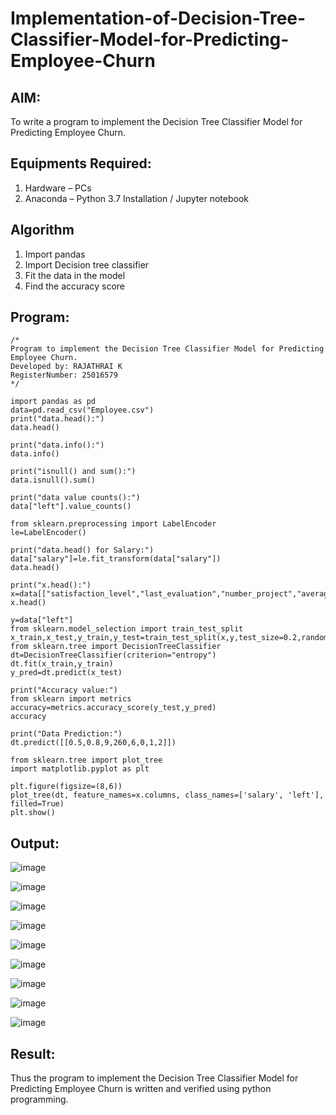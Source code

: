 # Implementation-of-Decision-Tree-Classifier-Model-for-Predicting-Employee-Churn

## AIM:
To write a program to implement the Decision Tree Classifier Model for Predicting Employee Churn.

## Equipments Required:
1. Hardware – PCs
2. Anaconda – Python 3.7 Installation / Jupyter notebook

## Algorithm
1. Import pandas
2. Import Decision tree classifier
3. Fit the data in the model
4. Find the accuracy score

## Program:
```
/*
Program to implement the Decision Tree Classifier Model for Predicting Employee Churn.
Developed by: RAJATHRAI K
RegisterNumber: 25016579
*/
```
```
import pandas as pd
data=pd.read_csv("Employee.csv")
print("data.head():")
data.head()
```
```
print("data.info():")
data.info()
```
```
print("isnull() and sum():")
data.isnull().sum()
```
```
print("data value counts():")
data["left"].value_counts()
```
```
from sklearn.preprocessing import LabelEncoder
le=LabelEncoder()
```
```
print("data.head() for Salary:")
data["salary"]=le.fit_transform(data["salary"])
data.head()
```
```
print("x.head():")
x=data[["satisfaction_level","last_evaluation","number_project","average_montly_hours","time_spend_company","Work_accident","promotion_last_5years","salary"]]
x.head()
```
```
y=data["left"]
from sklearn.model_selection import train_test_split
x_train,x_test,y_train,y_test=train_test_split(x,y,test_size=0.2,random_state=100)
from sklearn.tree import DecisionTreeClassifier
dt=DecisionTreeClassifier(criterion="entropy")
dt.fit(x_train,y_train)
y_pred=dt.predict(x_test)
```
```
print("Accuracy value:")
from sklearn import metrics
accuracy=metrics.accuracy_score(y_test,y_pred)
accuracy
```
```
print("Data Prediction:")
dt.predict([[0.5,0.8,9,260,6,0,1,2]])
```

```
from sklearn.tree import plot_tree
import matplotlib.pyplot as plt

plt.figure(figsize=(8,6))
plot_tree(dt, feature_names=x.columns, class_names=['salary', 'left'], filled=True)
plt.show()

```
## Output:
![image](https://github.com/user-attachments/assets/0a4fa5db-4d79-4ebd-9926-f4d1ee83d1e3)

![image](https://github.com/user-attachments/assets/ea8d6d09-3cc4-4875-ade1-46c9aa59e5c0)

![image](https://github.com/user-attachments/assets/9b850bb3-7c7e-4775-b2e3-789789375431)

![image](https://github.com/user-attachments/assets/7b31af4d-1ce9-4ff7-b45c-938ce231cb83)

![image](https://github.com/user-attachments/assets/71654c7d-2c86-4613-8d03-a010cb8a2b11)

![image](https://github.com/user-attachments/assets/5442db03-d63b-404e-ab1f-d9552a1a6a83)

![image](https://github.com/user-attachments/assets/727ed6aa-319b-4a29-8147-e094729d5549)

![image](https://github.com/user-attachments/assets/0e78318f-49be-400e-8e9d-3d4360dc9cc3)

![image](https://github.com/user-attachments/assets/4d27bab8-fef9-46a9-869c-23296ad3caac)









## Result:
Thus the program to implement the  Decision Tree Classifier Model for Predicting Employee Churn is written and verified using python programming.

